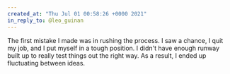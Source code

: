 ```yaml
---
created_at: "Thu Jul 01 00:58:26 +0000 2021"
in_reply_to: @leo_guinan
---
```


The first mistake I made was in rushing the process. I saw a chance, I quit my job, and I put myself in a tough position. I didn't have enough runway built up to really test things out the right way. As a result, I ended up fluctuating between ideas.